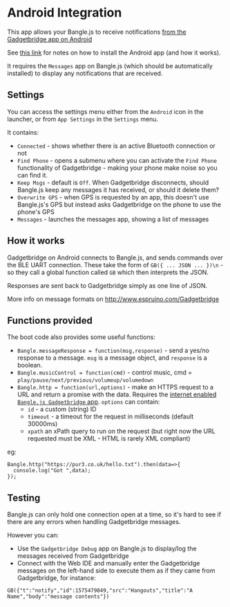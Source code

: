 # Android Integration

This app allows your Bangle.js to receive notifications [from the Gadgetbridge app on Android](http://www.espruino.com/Gadgetbridge)

See [this link](http://www.espruino.com/Gadgetbridge) for notes on how to install
the Android app (and how it works).

It requires the `Messages` app on Bangle.js (which should be automatically installed) to
display any notifications that are received.

## Settings

You can access the settings menu either from the `Android` icon in the launcher,
or from `App Settings` in the `Settings` menu.

It contains:

* `Connected` - shows whether there is an active Bluetooth connection or not
* `Find Phone` - opens a submenu where you can activate the `Find Phone` functionality
of Gadgetbridge - making your phone make noise so you can find it.
* `Keep Msgs` - default is `Off`. When Gadgetbridge disconnects, should Bangle.js
keep any messages it has received, or should it delete them?
* `Overwrite GPS` - when GPS is requested by an app, this doesn't use Bangle.js's GPS
but instead asks Gadgetbridge on the phone to use the phone's GPS
* `Messages` - launches the messages app, showing a list of messages

## How it works

Gadgetbridge on Android connects to Bangle.js, and sends commands over the
BLE UART connection. These take the form of `GB({ ... JSON ... })\n` - so they
call a global function called `GB` which then interprets the JSON.

Responses are sent back to Gadgetbridge simply as one line of JSON.

More info on message formats on http://www.espruino.com/Gadgetbridge

## Functions provided

The boot code also provides some useful functions:

* `Bangle.messageResponse = function(msg,response)` - send a yes/no response to a message. `msg` is a message object, and `response` is a boolean.
* `Bangle.musicControl = function(cmd)` - control music, cmd = `play/pause/next/previous/volumeup/volumedown`
* `Bangle.http = function(url,options)` - make an HTTPS request to a URL and return a promise with the data. Requires the [internet enabled `Bangle.js Gadgetbridge` app](http://www.espruino.com/Gadgetbridge#http-requests). `options` can contain:
  * `id` - a custom (string) ID
  * `timeout` - a timeout for the request in milliseconds (default 30000ms)
  * `xpath` an xPath query to run on the request (but right now the URL requested must be XML - HTML is rarely XML compliant)

eg:

```
Bangle.http("https://pur3.co.uk/hello.txt").then(data=>{
  console.log("Got ",data);
});
```

## Testing

Bangle.js can only hold one connection open at a time, so it's hard to see
if there are any errors when handling Gadgetbridge messages.

However you can:

* Use the `Gadgetbridge Debug` app on Bangle.js to display/log the messages received from Gadgetbridge
* Connect with the Web IDE and manually enter the Gadgetbridge messages on the left-hand side to
execute them as if they came from Gadgetbridge, for instance:

```
GB({"t":"notify","id":1575479849,"src":"Hangouts","title":"A Name","body":"message contents"})
```
